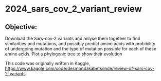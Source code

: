 # 2024_sars_cov_2_variant_review

## Objective: 
Download the Sars-cov-2 variants and anlyse them together to find similarities and mutations, and possibly predict amino acids with probibility of undergoing mutation and the type of mutation possible for each of these amino acids. Plot a phylogenic tree to show their evolution

This code was originally written in Kaggle, https://www.kaggle.com/code/desmondakabetsonde/review-of-sars-cov-2-variants
